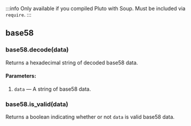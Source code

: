 :::info
Only available if you compiled Pluto with Soup. Must be included via `require`.
:::
## base58
### base58.decode(data)
Returns a hexadecimal string of decoded base58 data.
#### Parameters:
1. `data` — A string of base58 data.
### base58.is_valid(data)
Returns a boolean indicating whether or not `data` is valid base58 data.
